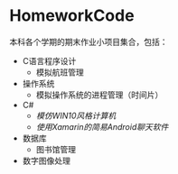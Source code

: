 # HomeworkCode

本科各个学期的期末作业小项目集合，包括：
* C语言程序设计
    * 模拟航班管理
* 操作系统
    * 模拟操作系统的进程管理（时间片）
* C#
    * *模仿WIN10风格计算机*
    * *使用Xamarin的简易Android聊天软件*
* 数据库
    * 图书馆管理
* 数字图像处理